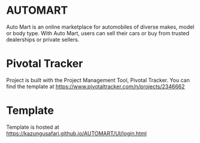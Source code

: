 # AUTOMART
Auto Mart is an online marketplace for automobiles of diverse makes, model or body type. With Auto Mart, users can sell their cars or buy from trusted dealerships or private sellers.


# Pivotal Tracker
Project is built with the Project Management Tool, Pivotal Tracker. You can find the template at 
https://www.pivotaltracker.com/n/projects/2346662

# Template
Template is hosted at https://kazungusafari.github.io/AUTOMART/UI/login.html